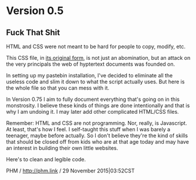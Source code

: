 # Version 0.5
## Fuck That Shit

HTML and CSS were not meant to be hard for people to copy, modify, etc.

This CSS file, in [its original form](http://erpb.xyz/againsthumanity), is not just an abomination, but an 
attack on the very principals the web of hyptertext documents was founded on.

In setting up my pastebin installation, I've decided to eliminate all the 
useless code and slim it down to what the script actually uses. But here is the 
whole file so that you can mess with it. 

In Version 0.75 I aim to fully document everything that's going on in this 
monstrosity. I believe these kinds of things are done intentionally and that is
why I am undoing it. I may later add other complicated HTML/CSS files. 

Remember: HTML and CSS are not programming. Nor, really, is Javascript. At least,
that's how I feel. I self-taught this stuff when I was barely a teenager, maybe
before actually. So I don't believe they're the kind of skills that should be
closed off from kids who are at that age today and may have an interest in
building their own little websites.

Here's to clean and legible code. 

PHM / http://phm.link / 29 November 2015|03:52CST